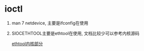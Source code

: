 # ioctl

1. man 7 netdevice, 主要是ifconfig在使用
2. SIOCETHTOOL主要是ethtool在使用, 文档比较少可以参考内核源码

   [ethtool内核部分](http://elixir.free-electrons.com/linux/latest/source/net/core/ethtool.c#L2520)

